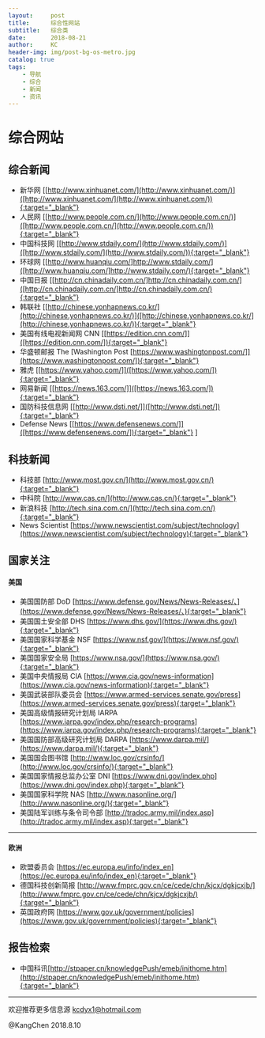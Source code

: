 ```yaml
---
layout:     post
title:      综合性网站
subtitle:   综合类
date:       2018-08-21
author:     KC
header-img: img/post-bg-os-metro.jpg
catalog: true
tags:
    - 导航
    - 综合
    - 新闻
    - 资讯
---
```

# 综合网站

## 综合新闻

- 新华网 [[http://www.xinhuanet.com/](http://www.xinhuanet.com/)]([http://www.xinhuanet.com/](http://www.xinhuanet.com/)){:target="_blank"}
- 人民网 [[http://www.people.com.cn/](http://www.people.com.cn/)]([http://www.people.com.cn/](http://www.people.com.cn/)){:target="_blank"}
- 中国科技网 [[http://www.stdaily.com/](http://www.stdaily.com/)]([http://www.stdaily.com/](http://www.stdaily.com/)){:target="_blank"}
- 环球网 [[http://www.huanqiu.com/]http://www.stdaily.com/]([http://www.huanqiu.com/]http://www.stdaily.com/){:target="_blank"}
- 中国日报 [[http://cn.chinadaily.com.cn/]http://cn.chinadaily.com.cn/]([http://cn.chinadaily.com.cn/]http://cn.chinadaily.com.cn/){:target="_blank"}
- 韩联社 [[http://chinese.yonhapnews.co.kr/](http://chinese.yonhapnews.co.kr/)]([http://chinese.yonhapnews.co.kr/](http://chinese.yonhapnews.co.kr/)){:target="_blank"}
- 美国有线电视新闻网 CNN [[https://edition.cnn.com/]]([https://edition.cnn.com/]){:target="_blank"}
- 华盛顿邮报 The [Washington Post [https://www.washingtonpost.com/]](https://www.washingtonpost.com/]){:target="_blank"}
- 雅虎 [[https://www.yahoo.com/]]([https://www.yahoo.com/]){:target="_blank"}
- 网易新闻 [[https://news.163.com/]]([https://news.163.com/]){:target="_blank"}
- 国防科技信息网 [[http://www.dsti.net/]]([http://www.dsti.net/]){:target="_blank"}
- Defense News [[https://www.defensenews.com/]]([https://www.defensenews.com/]){:target="_blank"}
]

## 科技新闻

- 科技部 [http://www.most.gov.cn/](http://www.most.gov.cn/){:target="_blank"}
- 中科院 [http://www.cas.cn/](http://www.cas.cn/){:target="_blank"}
- 新浪科技 [http://tech.sina.com.cn/](http://tech.sina.com.cn/){:target="_blank"}
- News Scientist [https://www.newscientist.com/subject/technology](https://www.newscientist.com/subject/technology){:target="_blank"}

## 国家关注

#### 美国

- 美国国防部 DoD  [https://www.defense.gov/News/News-Releases/、](https://www.defense.gov/News/News-Releases/、){:target="_blank"}
- 美国国土安全部 DHS [https://www.dhs.gov/](https://www.dhs.gov/){:target="_blank"}
- 美国国家科学基金 NSF [https://www.nsf.gov/](https://www.nsf.gov/){:target="_blank"}
- 美国国家安全局 [https://www.nsa.gov/](https://www.nsa.gov/){:target="_blank"}
- 美国中央情报局 CIA [https://www.cia.gov/news-information](https://www.cia.gov/news-information){:target="_blank"}
- 美国武装部队委员会 [https://www.armed-services.senate.gov/press](https://www.armed-services.senate.gov/press){:target="_blank"}
- 美国高级情报研究计划局 IARPA [https://www.iarpa.gov/index.php/research-programs](https://www.iarpa.gov/index.php/research-programs){:target="_blank"}
- 美国国防部高级研究计划局 DARPA [https://www.darpa.mil/](https://www.darpa.mil/){:target="_blank"}
- 美国国会图书馆 [http://www.loc.gov/crsinfo/](http://www.loc.gov/crsinfo/){:target="_blank"}
- 美国国家情报总监办公室 DNI [https://www.dni.gov/index.php](https://www.dni.gov/index.php){:target="_blank"}
- 美国国家科学院 NAS [http://www.nasonline.org/](http://www.nasonline.org/){:target="_blank"}
- 美国陆军训练与条令司令部 [http://tradoc.army.mil/index.asp](http://tradoc.army.mil/index.asp){:target="_blank"}

----

#### 欧洲

- 欧盟委员会 [https://ec.europa.eu/info/index_en](https://ec.europa.eu/info/index_en){:target="_blank"}
- 德国科技创新简报 [http://www.fmprc.gov.cn/ce/cede/chn/kjcx/dgkjcxjb/](http://www.fmprc.gov.cn/ce/cede/chn/kjcx/dgkjcxjb/){:target="_blank"}
- 英国政府网 [https://www.gov.uk/government/policies](https://www.gov.uk/government/policies){:target="_blank"}

## 报告检索

- 中国科讯[http://stpaper.cn/knowledgePush/emeb/inithome.htm](http://stpaper.cn/knowledgePush/emeb/inithome.htm){:target="_blank"}

------

欢迎推荐更多信息源 kcdyx1@hotmail.com

@KangChen  2018.8.10